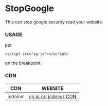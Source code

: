 # StopGoogle
This can stop google security read your website.

### USAGE

put 
```
<script src="sg.js"></script>
```
on the breakpoint.
### CDN

| CDN | WEBSITE |
| ------ | ------ |
| jsdelivr | [sg.js on jsdelivr CDN](https://cdn.jsdelivr.net/gh/PrefixSpace/StopGoogle@1.0/js/sg.js) |
